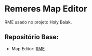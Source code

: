 # Remeres Map Editor

RME usado no projeto Holy Baiak.

## Repositório Base:
- Map Editor: [RME](https://github.com/opentibiabr/remeres-map-editor)
